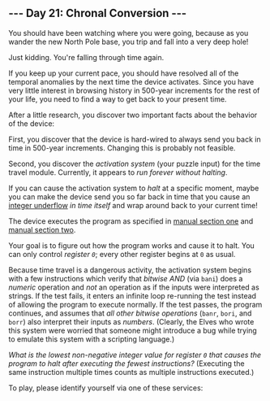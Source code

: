 <article class="day-desc"><h2>--- Day 21: Chronal Conversion ---</h2><p>You should have been watching where you were going, because as you wander the new North Pole base, you trip and fall into a very deep hole!</p>
<p><span title="The old time travel hole gag! Classic.">Just kidding.</span>  You're falling through time again.</p>
<p>If you keep up your current pace, you should have resolved all of the temporal anomalies by the next time the device activates. Since you have very little interest in browsing history in 500-year increments for the rest of your life, you need to find a way to get back to your present time.</p>
<p>After a little research, you discover two important facts about the behavior of the device:</p>
<p>First, you discover that the device is hard-wired to always send you back in time in 500-year increments. Changing this is probably not feasible.</p>
<p>Second, you discover the <em>activation system</em> (your puzzle input) for the time travel module.  Currently, it appears to <em>run forever without halting</em>.</p>
<p>If you can cause the activation system to <em>halt</em> at a specific moment, maybe you can make the device send you so far back in time that you cause an <a href="https://cwe.mitre.org/data/definitions/191.html">integer underflow</a> <em>in time itself</em> and wrap around back to your current time!</p>
<p>The device executes the program as specified in <a href="16">manual section one</a> and <a href="19">manual section two</a>.</p>
<p>Your goal is to figure out how the program works and cause it to halt.  You can only control <em>register <code>0</code></em>; every other register begins at <code>0</code> as usual.</p>
<p>Because time travel is a dangerous activity, the activation system begins with a few instructions which verify that <em>bitwise AND</em> (via <code>bani</code>) does a <em>numeric</em> operation and <em>not</em> an operation as if the inputs were interpreted as strings. If the test fails, it enters an infinite loop re-running the test instead of allowing the program to execute normally.  If the test passes, the program continues, and assumes that <em>all other bitwise operations</em> (<code>banr</code>, <code>bori</code>, and <code>borr</code>) also interpret their inputs as <em>numbers</em>. (Clearly, the Elves who wrote this system were worried that someone might introduce a bug while trying to emulate this system with a scripting language.)</p>
<p><em>What is the lowest non-negative integer value for register <code>0</code> that causes the program to halt after executing the fewest instructions?</em> (Executing the same instruction multiple times counts as multiple instructions executed.)</p>
</article>
<p>To play, please identify yourself via one of these services:</p>
